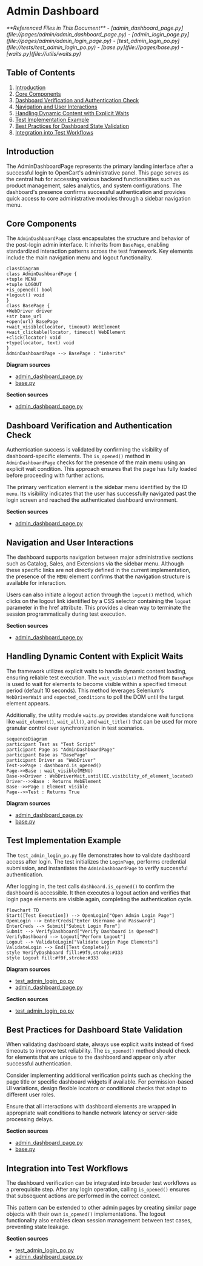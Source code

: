 # Admin Dashboard

<cite>
**Referenced Files in This Document**   
- [admin_dashboard_page.py](file://pages/admin/admin_dashboard_page.py)
- [admin_login_page.py](file://pages/admin/admin_login_page.py)
- [test_admin_login_po.py](file://tests/test_admin_login_po.py)
- [base.py](file://pages/base.py)
- [waits.py](file://utils/waits.py)
</cite>

## Table of Contents
1. [Introduction](#introduction)
2. [Core Components](#core-components)
3. [Dashboard Verification and Authentication Check](#dashboard-verification-and-authentication-check)
4. [Navigation and User Interactions](#navigation-and-user-interactions)
5. [Handling Dynamic Content with Explicit Waits](#handling-dynamic-content-with-explicit-waits)
6. [Test Implementation Example](#test-implementation-example)
7. [Best Practices for Dashboard State Validation](#best-practices-for-dashboard-state-validation)
8. [Integration into Test Workflows](#integration-into-test-workflows)

## Introduction
The AdminDashboardPage represents the primary landing interface after a successful login to OpenCart's administrative panel. This page serves as the central hub for accessing various backend functionalities such as product management, sales analytics, and system configurations. The dashboard's presence confirms successful authentication and provides quick access to core administrative modules through a sidebar navigation menu.

## Core Components

The `AdminDashboardPage` class encapsulates the structure and behavior of the post-login admin interface. It inherits from `BasePage`, enabling standardized interaction patterns across the test framework. Key elements include the main navigation menu and logout functionality.

```mermaid
classDiagram
class AdminDashboardPage {
+tuple MENU
+tuple LOGOUT
+is_opened() bool
+logout() void
}
class BasePage {
+WebDriver driver
+str base_url
+open(url) BasePage
+wait_visible(locator, timeout) WebElement
+wait_clickable(locator, timeout) WebElement
+click(locator) void
+type(locator, text) void
}
AdminDashboardPage --> BasePage : "inherits"
```

**Diagram sources**
- [admin_dashboard_page.py](file://pages/admin/admin_dashboard_page.py#L1-L12)
- [base.py](file://pages/base.py#L1-L35)

**Section sources**
- [admin_dashboard_page.py](file://pages/admin/admin_dashboard_page.py#L1-L12)

## Dashboard Verification and Authentication Check

Authentication success is validated by confirming the visibility of dashboard-specific elements. The `is_opened()` method in `AdminDashboardPage` checks for the presence of the main menu using an explicit wait condition. This approach ensures that the page has fully loaded before proceeding with further actions.

The primary verification element is the sidebar menu identified by the ID `menu`. Its visibility indicates that the user has successfully navigated past the login screen and reached the authenticated dashboard environment.

**Section sources**
- [admin_dashboard_page.py](file://pages/admin/admin_dashboard_page.py#L9-L11)

## Navigation and User Interactions

The dashboard supports navigation between major administrative sections such as Catalog, Sales, and Extensions via the sidebar menu. Although these specific links are not directly defined in the current implementation, the presence of the `MENU` element confirms that the navigation structure is available for interaction.

Users can also initiate a logout action through the `logout()` method, which clicks on the logout link identified by a CSS selector containing the `logout` parameter in the href attribute. This provides a clean way to terminate the session programmatically during test execution.

**Section sources**
- [admin_dashboard_page.py](file://pages/admin/admin_dashboard_page.py#L7-L12)

## Handling Dynamic Content with Explicit Waits

The framework utilizes explicit waits to handle dynamic content loading, ensuring reliable test execution. The `wait_visible()` method from `BasePage` is used to wait for elements to become visible within a specified timeout period (default 10 seconds). This method leverages Selenium's `WebDriverWait` and `expected_conditions` to poll the DOM until the target element appears.

Additionally, the utility module `waits.py` provides standalone wait functions like `wait_element()`, `wait_all()`, and `wait_title()` that can be used for more granular control over synchronization in test scenarios.

```mermaid
sequenceDiagram
participant Test as "Test Script"
participant Page as "AdminDashboardPage"
participant Base as "BasePage"
participant Driver as "WebDriver"
Test->>Page : dashboard.is_opened()
Page->>Base : wait_visible(MENU)
Base->>Driver : WebDriverWait.until(EC.visibility_of_element_located)
Driver-->>Base : Returns WebElement
Base-->>Page : Element visible
Page-->>Test : Returns True
```

**Diagram sources**
- [admin_dashboard_page.py](file://pages/admin/admin_dashboard_page.py#L9-L11)
- [base.py](file://pages/base.py#L20-L25)

## Test Implementation Example

The `test_admin_login_po.py` file demonstrates how to validate dashboard access after login. The test initializes the `LoginPage`, performs credential submission, and instantiates the `AdminDashboardPage` to verify successful authentication.

After logging in, the test calls `dashboard.is_opened()` to confirm the dashboard is accessible. It then executes a logout action and verifies that login page elements are visible again, completing the authentication cycle.

```mermaid
flowchart TD
Start([Test Execution]) --> OpenLogin["Open Admin Login Page"]
OpenLogin --> EnterCreds["Enter Username and Password"]
EnterCreds --> Submit["Submit Login Form"]
Submit --> VerifyDashboard["Verify Dashboard is Opened"]
VerifyDashboard --> Logout["Perform Logout"]
Logout --> ValidateLogin["Validate Login Page Elements"]
ValidateLogin --> End([Test Complete])
style VerifyDashboard fill:#9f9,stroke:#333
style Logout fill:#f9f,stroke:#333
```

**Diagram sources**
- [test_admin_login_po.py](file://tests/test_admin_login_po.py#L10-L19)
- [admin_dashboard_page.py](file://pages/admin/admin_dashboard_page.py#L9-L11)

**Section sources**
- [test_admin_login_po.py](file://tests/test_admin_login_po.py#L1-L19)

## Best Practices for Dashboard State Validation

When validating dashboard state, always use explicit waits instead of fixed timeouts to improve test reliability. The `is_opened()` method should check for elements that are unique to the dashboard and appear only after successful authentication.

Consider implementing additional verification points such as checking the page title or specific dashboard widgets if available. For permission-based UI variations, design flexible locators or conditional checks that adapt to different user roles.

Ensure that all interactions with dashboard elements are wrapped in appropriate wait conditions to handle network latency or server-side processing delays.

**Section sources**
- [admin_dashboard_page.py](file://pages/admin/admin_dashboard_page.py#L9-L11)
- [base.py](file://pages/base.py#L20-L25)

## Integration into Test Workflows

The dashboard verification can be integrated into broader test workflows as a prerequisite step. After any login operation, calling `is_opened()` ensures that subsequent actions are performed in the correct context.

This pattern can be extended to other admin pages by creating similar page objects with their own `is_opened()` implementations. The logout functionality also enables clean session management between test cases, preventing state leakage.

**Section sources**
- [test_admin_login_po.py](file://tests/test_admin_login_po.py#L1-L19)
- [admin_dashboard_page.py](file://pages/admin/admin_dashboard_page.py#L7-L12)
